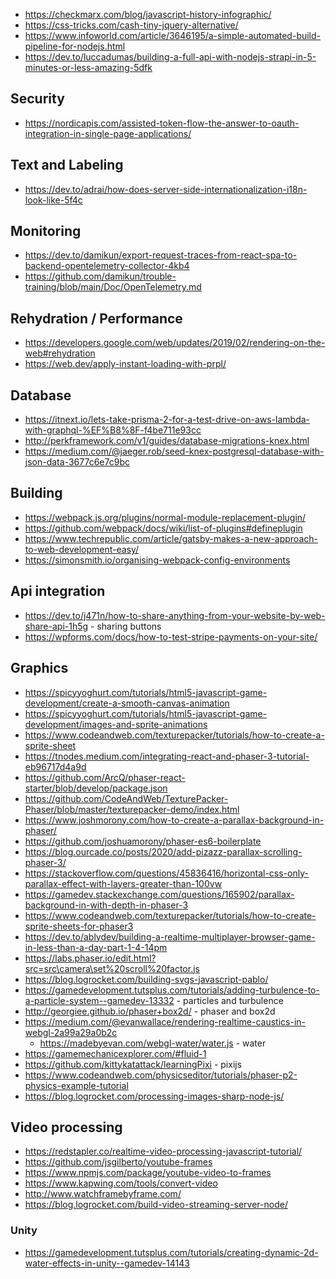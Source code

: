 

* https://checkmarx.com/blog/javascript-history-infographic/
* https://css-tricks.com/cash-tiny-jquery-alternative/
* https://www.infoworld.com/article/3646195/a-simple-automated-build-pipeline-for-nodejs.html
* https://dev.to/luccadumas/building-a-full-api-with-nodejs-strapi-in-5-minutes-or-less-amazing-5dfk

## Security
* https://nordicapis.com/assisted-token-flow-the-answer-to-oauth-integration-in-single-page-applications/

## Text and Labeling
* https://dev.to/adrai/how-does-server-side-internationalization-i18n-look-like-5f4c

## Monitoring
* https://dev.to/damikun/export-request-traces-from-react-spa-to-backend-opentelemetry-collector-4kb4
* https://github.com/damikun/trouble-training/blob/main/Doc/OpenTelemetry.md

## Rehydration / Performance
* https://developers.google.com/web/updates/2019/02/rendering-on-the-web#rehydration
* https://web.dev/apply-instant-loading-with-prpl/

## Database
* https://itnext.io/lets-take-prisma-2-for-a-test-drive-on-aws-lambda-with-graphql-%EF%B8%8F-f4be711e93cc
* http://perkframework.com/v1/guides/database-migrations-knex.html
* https://medium.com/@jaeger.rob/seed-knex-postgresql-database-with-json-data-3677c6e7c9bc

## Building
* https://webpack.js.org/plugins/normal-module-replacement-plugin/
* https://github.com/webpack/docs/wiki/list-of-plugins#defineplugin
* https://www.techrepublic.com/article/gatsby-makes-a-new-approach-to-web-development-easy/
* https://simonsmith.io/organising-webpack-config-environments

## Api integration
* https://dev.to/j471n/how-to-share-anything-from-your-website-by-web-share-api-1h5g - sharing buttons
* https://wpforms.com/docs/how-to-test-stripe-payments-on-your-site/

## Graphics 
* https://spicyyoghurt.com/tutorials/html5-javascript-game-development/create-a-smooth-canvas-animation
* https://spicyyoghurt.com/tutorials/html5-javascript-game-development/images-and-sprite-animations
* https://www.codeandweb.com/texturepacker/tutorials/how-to-create-a-sprite-sheet
* https://tnodes.medium.com/integrating-react-and-phaser-3-tutorial-eb96717d4a9d
* https://github.com/ArcQ/phaser-react-starter/blob/develop/package.json
* https://github.com/CodeAndWeb/TexturePacker-Phaser/blob/master/texturepacker-demo/index.html
* https://www.joshmorony.com/how-to-create-a-parallax-background-in-phaser/
* https://github.com/joshuamorony/phaser-es6-boilerplate
* https://blog.ourcade.co/posts/2020/add-pizazz-parallax-scrolling-phaser-3/
* https://stackoverflow.com/questions/45836416/horizontal-css-only-parallax-effect-with-layers-greater-than-100vw
* https://gamedev.stackexchange.com/questions/165902/parallax-background-in-with-depth-in-phaser-3
* https://www.codeandweb.com/texturepacker/tutorials/how-to-create-sprite-sheets-for-phaser3
* https://dev.to/ablydev/building-a-realtime-multiplayer-browser-game-in-less-than-a-day-part-1-4-14pm
* https://labs.phaser.io/edit.html?src=src\camera\set%20scroll%20factor.js
* https://blog.logrocket.com/building-svgs-javascript-pablo/
* https://gamedevelopment.tutsplus.com/tutorials/adding-turbulence-to-a-particle-system--gamedev-13332 - particles and turbulence
* http://georgiee.github.io/phaser+box2d/ - phaser and box2d
* https://medium.com/@evanwallace/rendering-realtime-caustics-in-webgl-2a99a29a0b2c
    * https://madebyevan.com/webgl-water/water.js - water
* https://gamemechanicexplorer.com/#fluid-1
* https://github.com/kittykatattack/learningPixi - pixijs 
* https://www.codeandweb.com/physicseditor/tutorials/phaser-p2-physics-example-tutorial 
* https://blog.logrocket.com/processing-images-sharp-node-js/

## Video processing
* https://redstapler.co/realtime-video-processing-javascript-tutorial/
* https://github.com/jsgilberto/youtube-frames
* https://www.npmjs.com/package/youtube-video-to-frames
* https://www.kapwing.com/tools/convert-video
* http://www.watchframebyframe.com/
* https://blog.logrocket.com/build-video-streaming-server-node/

### Unity
* https://gamedevelopment.tutsplus.com/tutorials/creating-dynamic-2d-water-effects-in-unity--gamedev-14143
